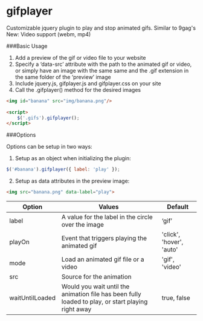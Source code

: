 gifplayer
===========

Customizable jquery plugin to play and stop animated gifs. Similar to 9gag's
New: Video support (webm, mp4)

###Basic Usage

1. Add a preview of the gif or video file to your website
2. Specify a ‘data-src’ attribute with the path to the animated gif or video, or simply have an image with the same same and the .gif extension in the same folder of the ‘preview’ image
3. Include jquery.js, gifplayer.js and gifplayer.css on your site
4. Call the .gifplayer() method for the desired images

```html
<img id="banana" src="img/banana.png"/>
 
<script>
	$('.gifs').gifplayer();
</script>
```

###Options

Options can be setup in two ways: 
1. Setup as an object when initializing the plugin: 
```javascript
$('#banana').gifplayer({ label: 'play' });
```

2. Setup as data attributes in the preview image: 
```html
<img src="banana.png" data-label="play">
```

Option	|Values	|Default
--- | --- | ---
label	| A value for the label in the circle over the image	|‘gif’
playOn	| Event that triggers playing the animated gif	|'click', 'hover', 'auto'
mode | Load an animated gif file or a video | 'gif', 'video'
src | Source for the animation |
waitUntilLoaded | Would you wait until the animation file has been fully loaded to play, or start playing right away | true, false

